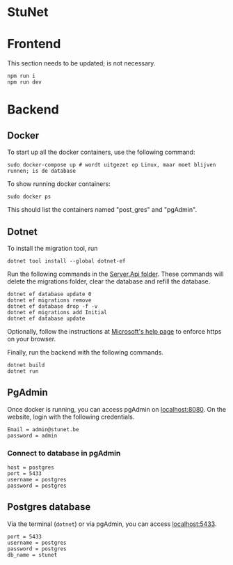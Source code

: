 # **StuNet**

# Frontend
This section needs to be updated; is not necessary.
```
npm run i
npm run dev
```

# Backend

## Docker
To start up all the docker containers, use the following command:
```
sudo docker-compose up # wordt uitgezet op Linux, maar moet blijven runnen; is de database
```

To show running docker containers:
```
sudo docker ps
```
<!-- TODO: use correct names -->
This should list the containers named "post_gres" and "pgAdmin".


## Dotnet
To install the migration tool, run
```
dotnet tool install --global dotnet-ef
```

Run the following commands in the [Server.Api folder](/code/Server.Api). These commands will delete the migrations folder, clear the database and refill the database.
```
dotnet ef database update 0
dotnet ef migrations remove
dotnet ef database drop -f -v
dotnet ef migrations add Initial
dotnet ef database update
```

Optionally, follow the instructions at [Microsoft's help page](https://docs.microsoft.com/en-us/aspnet/core/security/enforcing-ssl?view=aspnetcore-6.0&tabs=visual-studio#ssl-linux) to enforce https on your browser.

Finally, run the backend with the following commands.

```
dotnet build
dotnet run
```

## PgAdmin
Once docker is running, you can access pgAdmin on [localhost:8080](http://localhost:8080). On the website, login with the following credentials.
```
Email = admin@stunet.be
password = admin
```

### Connect to database in pgAdmin
```
host = postgres
port = 5433
username = postgres
password = postgres
```

## Postgres database
Via the terminal (`dotnet`) or via pgAdmin, you can access [localhost:5433](http://localhost:5433).

```
port = 5433
username = postgres
password = postgres
db_name = stunet
```